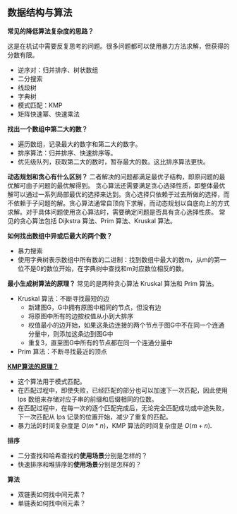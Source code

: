 ## 数据结构与算法

**常见的降低算法复杂度的思路？**

这是在机试中需要反复思考的问题。很多问题都可以使用暴力方法求解，但获得的分数有限。

- 逆序对：归并排序、树状数组
- 二分搜索
- 线段树
- 字典树
- 模式匹配：KMP
- 矩阵快速幂、快速乘法

**找出一个数组中第二大的数？**

- 遍历数组，记录最大的数字和第二大的数字。
- 排序算法：归并排序、快速排序等。
- 优先级队列，获取第二大的数时，暂存最大的数。这比排序算法更快。

**动态规划和贪心有什么区别？**
二者解决的问题都满足最优子结构，即原问题的最优解可由子问题的最优解得到。
贪心算法还需要满足贪心选择性质，即整体最优解可以通过一系列局部最优的选择来达到。贪心选择只依赖于过去所做的选择，而不依赖于子问题的解。贪心算法通常自顶向下求解，而动态规划以自底向上的方式求解。对于具体问题使用贪心算法时，需要确定问题是否具有贪心选择性质。
常见的贪心算法包括 Dijkstra 算法、Prim 算法、Kruskal 算法。

**如何找出数组中异或后最大的两个数？**

- 暴力搜索
- 使用字典树表示数组中所有数的二进制：找到数组中最大的数m，从m的第一位不是0的数位开始，在字典树中查找和m对应数位相反的数。

**最小生成树算法的原理？**
常见的是两种贪心算法 Kruskal 算法和 Prim 算法。
- Kruskal 算法：不断寻找最短的边
  - 新建图G，G中拥有原图中相同的节点，但没有边
  - 将原图中所有的边按权值从小到大排序
  - 权值最小的边开始，如果这条边连接的两个节点于图G中不在同一个连通分量中，则添加这条边到图G中
  - 重复3，直至图G中所有的节点都在同一个连通分量中
- Prim 算法：不断寻找最近的顶点

**[KMP算法的原理？](<https://www.cnblogs.com/yjiyjige/p/3263858.html>)**

- 这个算法用于模式匹配。
- 在匹配过程中，即使失败，已经匹配的部分也可以加速下一次匹配，因此使用 lps 数组来存储对应子串的前缀和后缀相同的位数。
- 在匹配过程中，在每一次的逐个匹配完成后，无论完全匹配成功或中途失败，下一次匹配从 lps 记录的位置开始，减少了重复的匹配。
- 暴力法的时间复杂度是 $O(m*n)$，KMP 算法的时间复杂度是 $O(m + n)$.

**排序**

-   二分查找和哈希查找的**使用场景**分别是怎样的？
-   快速排序和堆排序的**使用场景**分别是怎样的？

**算法**

-   双链表如何找中间元素？
-   单链表如何找中间元素？